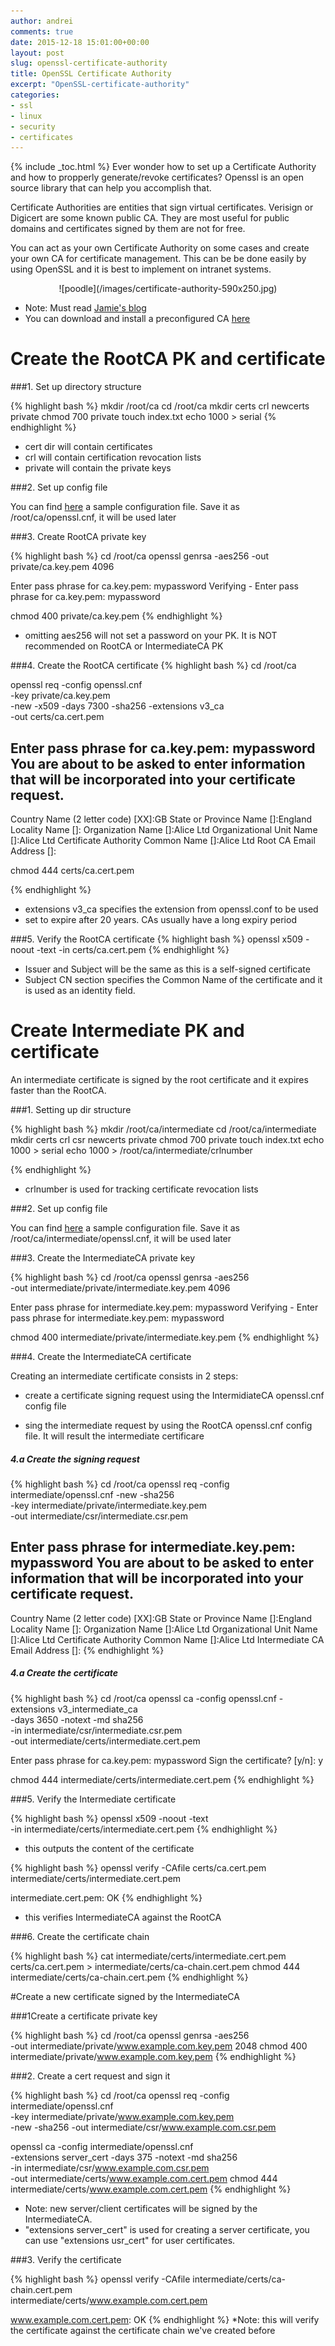 ```yaml
---
author: andrei
comments: true
date: 2015-12-18 15:01:00+00:00
layout: post
slug: openssl-certificate-authority 
title: OpenSSL Certificate Authority
excerpt: "OpenSSL-certificate-authority"
categories:
- ssl
- linux
- security
- certificates
---
```


{% include _toc.html %}
Ever wonder how to set up a Certificate Authority and how to propperly generate/revoke certificates? Openssl is an open source library that can help you accomplish that.

Certificate Authorities are entities that sign virtual certificates. Verisign or Digicert are some known public CA. They are most useful for public domains and certificates signed by them are not for free.

You can act as your own Certificate Authority on some cases and create your own CA for certificate management. This can be be done easily by using OpenSSL and it is best to implement on intranet systems.

<div style="text-align:center" markdown="1">
![poodle](/images/certificate-authority-590x250.jpg)
</div>


* Note:  Must read [Jamie's blog](https://jamielinux.com/docs/openssl-certificate-authority/index.html) 
* You can download and install a preconfigured CA [here](https://github.com/andreisid/dummyCA)

# Create the RootCA PK and certificate

###1. Set up directory structure 

{% highlight bash %}
mkdir /root/ca
cd /root/ca
mkdir certs crl newcerts private
chmod 700 private
touch index.txt
echo 1000 > serial
{% endhighlight %}

* cert dir will contain certificates
* crl will contain certification revocation lists
* private will contain the private keys

###2. Set up config file 

You can find [here](https://github.com/andreisid/dummyCA/blob/master/opensslRootCA.cnf) a sample configuration file. Save it as /root/ca/openssl.cnf, it will be used later

###3. Create RootCA private key

{% highlight bash %}
cd /root/ca
openssl genrsa -aes256 -out private/ca.key.pem 4096

Enter pass phrase for ca.key.pem: mypassword
Verifying - Enter pass phrase for ca.key.pem: mypassword

chmod 400 private/ca.key.pem
{% endhighlight %}

* omitting aes256 will not set a password on your PK. It is NOT recommended on RootCA or IntermediateCA PK

###4. Create the RootCA certificate
{% highlight bash %}
cd /root/ca

openssl req -config openssl.cnf \
      -key private/ca.key.pem \
      -new -x509 -days 7300 -sha256 -extensions v3_ca \
      -out certs/ca.cert.pem

Enter pass phrase for ca.key.pem: mypassword
You are about to be asked to enter information that will be incorporated
into your certificate request.
-----
Country Name (2 letter code) [XX]:GB
State or Province Name []:England
Locality Name []:
Organization Name []:Alice Ltd
Organizational Unit Name []:Alice Ltd Certificate Authority
Common Name []:Alice Ltd Root CA
Email Address []:

chmod 444 certs/ca.cert.pem

{% endhighlight %}

* extensions v3_ca specifies the extension from openssl.conf to be used
* set to expire after 20 years. CAs usually have a long expiry period

###5. Verify the RootCA certificate
{% highlight bash %}
openssl x509 -noout -text -in certs/ca.cert.pem
{% endhighlight %}

* Issuer and Subject will be the same as this is a self-signed certificate
* Subject CN section specifies the Common Name of the certificate and it is used as an identity field.

# Create Intermediate PK and certificate

An intermediate certificate is signed by the root certificate and it expires faster than the RootCA.

###1. Setting up dir structure

{% highlight bash %}
mkdir /root/ca/intermediate
cd /root/ca/intermediate
mkdir certs crl csr newcerts private
chmod 700 private
touch index.txt
echo 1000 > serial
echo 1000 > /root/ca/intermediate/crlnumber

{% endhighlight %}

* crlnumber is used for tracking certificate revocation lists

###2. Set up config file 

You can find [here](https://github.com/andreisid/dummyCA/blob/master/opensslRootCA.cnf) a sample configuration file. Save it as /root/ca/intermediate/openssl.cnf, it will be used later

###3. Create the IntermediateCA private key

{% highlight bash %}
cd /root/ca
openssl genrsa -aes256 \
      -out intermediate/private/intermediate.key.pem 4096

Enter pass phrase for intermediate.key.pem: mypassword
Verifying - Enter pass phrase for intermediate.key.pem: mypassword

chmod 400 intermediate/private/intermediate.key.pem
{% endhighlight %}


###4. Create the IntermediateCA certificate

Creating an intermediate certificate consists in 2 steps:

- create a certificate signing request using the IntermidiateCA openssl.cnf config file

- sing the intermediate request by using the RootCA openssl.cnf config file. It will result the intermediate certificare


##### 4.a Create the signing request
{% highlight bash %}
cd /root/ca
openssl req -config intermediate/openssl.cnf -new -sha256 \
      -key intermediate/private/intermediate.key.pem \
      -out intermediate/csr/intermediate.csr.pem

Enter pass phrase for intermediate.key.pem: mypassword
You are about to be asked to enter information that will be incorporated
into your certificate request.
-----
Country Name (2 letter code) [XX]:GB
State or Province Name []:England
Locality Name []:
Organization Name []:Alice Ltd
Organizational Unit Name []:Alice Ltd Certificate Authority
Common Name []:Alice Ltd Intermediate CA
Email Address []:
{% endhighlight %}

##### 4.a Create the certificate

{% highlight bash %}
cd /root/ca
openssl ca -config openssl.cnf -extensions v3_intermediate_ca \
      -days 3650 -notext -md sha256 \
      -in intermediate/csr/intermediate.csr.pem \
      -out intermediate/certs/intermediate.cert.pem

Enter pass phrase for ca.key.pem: mypassword
Sign the certificate? [y/n]: y

chmod 444 intermediate/certs/intermediate.cert.pem
{% endhighlight %}

###5. Verify the Intermediate certificate

{% highlight bash %}
openssl x509 -noout -text \
      -in intermediate/certs/intermediate.cert.pem
{% endhighlight %}
* this outputs the content of the certificate

{% highlight bash %}
openssl verify -CAfile certs/ca.cert.pem \
      intermediate/certs/intermediate.cert.pem

intermediate.cert.pem: OK
{% endhighlight %}
* this verifies IntermediateCA against the RootCA

###6. Create the certificate chain

{% highlight bash %}
cat intermediate/certs/intermediate.cert.pem \
      certs/ca.cert.pem > intermediate/certs/ca-chain.cert.pem
chmod 444 intermediate/certs/ca-chain.cert.pem
{% endhighlight %}


#Create a new certificate signed by the IntermediateCA

###1Create a certificate private key
      
{% highlight bash %}
cd /root/ca
openssl genrsa -aes256 \
      -out intermediate/private/www.example.com.key.pem 2048
chmod 400 intermediate/private/www.example.com.key.pem
{% endhighlight %}

###2. Create a cert request and sign it

{% highlight bash %}
cd /root/ca
openssl req -config intermediate/openssl.cnf \
      -key intermediate/private/www.example.com.key.pem \
      -new -sha256 -out intermediate/csr/www.example.com.csr.pem

openssl ca -config intermediate/openssl.cnf \
      -extensions server_cert -days 375 -notext -md sha256 \
      -in intermediate/csr/www.example.com.csr.pem \
      -out intermediate/certs/www.example.com.cert.pem
chmod 444 intermediate/certs/www.example.com.cert.pem
{% endhighlight %}

* Note: new server/client certificates will be signed by the IntermediateCA. 
* "extensions server_cert" is used for creating a server certificate, you can use "extensions usr_cert" for user certificates.

###3. Verify the certificate

{% highlight bash %}
openssl verify -CAfile intermediate/certs/ca-chain.cert.pem \
      intermediate/certs/www.example.com.cert.pem

www.example.com.cert.pem: OK
{% endhighlight %}
*Note: this will verify the certificate against the certificate chain we've created before




